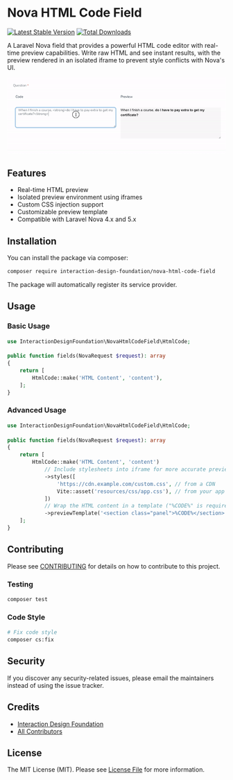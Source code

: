 # Nova HTML Code Field

[![Latest Stable Version](https://poser.pugx.org/interaction-design-foundation/nova-html-code-field/v/stable)](https://packagist.org/packages/interaction-design-foundation/nova-html-code-field)
[![Total Downloads](https://poser.pugx.org/interaction-design-foundation/nova-html-code-field/downloads)](https://packagist.org/packages/interaction-design-foundation/nova-html-code-field)

A Laravel Nova field that provides a powerful HTML code editor with real-time preview capabilities.
Write raw HTML and see instant results, with the preview rendered in an isolated iframe to prevent style conflicts with Nova's UI.

![Nova HTML Code Field Demo](resources/img/demo-800x280@8.gif)

## Features

- Real-time HTML preview
- Isolated preview environment using iframes
- Custom CSS injection support
- Customizable preview template
- Compatible with Laravel Nova 4.x and 5.x

## Installation

You can install the package via composer:

```bash
composer require interaction-design-foundation/nova-html-code-field
```

The package will automatically register its service provider.

## Usage

### Basic Usage

```php
use InteractionDesignFoundation\NovaHtmlCodeField\HtmlCode;

public function fields(NovaRequest $request): array
{
    return [
        HtmlCode::make('HTML Content', 'content'),
    ];
}
```

### Advanced Usage

```php
use InteractionDesignFoundation\NovaHtmlCodeField\HtmlCode;

public function fields(NovaRequest $request): array
{
    return [
        HtmlCode::make('HTML Content', 'content')
            // Include stylesheets into iframe for more accurate preview
            ->styles([
                'https://cdn.example.com/custom.css', // from a CDN
                Vite::asset('resources/css/app.css'), // from your app
            ])
            // Wrap the HTML content in a template ("%CODE%" is required)
            ->previewTemplate('<section class="panel">%CODE%</section>'),
    ];
}
```

## Contributing

Please see [CONTRIBUTING](CONTRIBUTING.md) for details on how to contribute to this project.

### Testing

```bash
composer test
```

### Code Style

```bash
# Fix code style
composer cs:fix
```

## Security

If you discover any security-related issues, please email the maintainers instead of using the issue tracker.

## Credits

- [Interaction Design Foundation](https://github.com/InteractionDesignFoundation)
- [All Contributors](../../contributors)

## License

The MIT License (MIT). Please see [License File](LICENSE) for more information.
